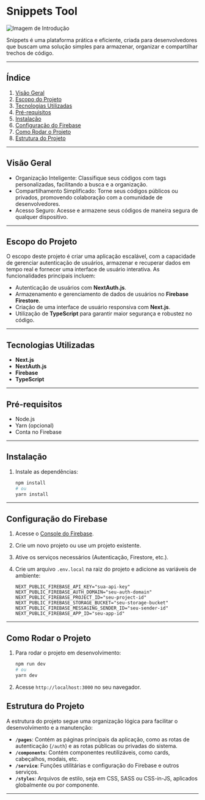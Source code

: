 # Snippets Tool

![Imagem de Introdução](https://i.ibb.co/N2LSbw6Y/banner.png)

Snippets é uma plataforma prática e eficiente, criada para desenvolvedores que buscam uma solução simples para armazenar, organizar e compartilhar trechos de código.

---

## Índice

1. [Visão Geral](#visão-geral)
2. [Escopo do Projeto](#escopo-do-projeto)
3. [Tecnologias Utilizadas](#tecnologias-utilizadas)
4. [Pré-requisitos](#pré-requisitos)
5. [Instalação](#instalação)
6. [Configuração do Firebase](#configuração-do-firebase)
7. [Como Rodar o Projeto](#como-rodar-o-projeto)
8. [Estrutura do Projeto](#estrutura-do-projeto)

---

## Visão Geral

- Organização Inteligente: Classifique seus códigos com tags personalizadas, facilitando a busca e a organização.
- Compartilhamento Simplificado: Torne seus códigos públicos ou privados, promovendo colaboração com a comunidade de desenvolvedores.
- Acesso Seguro: Acesse e armazene seus códigos de maneira segura de qualquer dispositivo.

---

## Escopo do Projeto

O escopo deste projeto é criar uma aplicação escalável, com a capacidade de gerenciar autenticação de usuários, armazenar e recuperar dados em tempo real e fornecer uma interface de usuário interativa. As funcionalidades principais incluem:

- Autenticação de usuários com **NextAuth.js**.
- Armazenamento e gerenciamento de dados de usuários no **Firebase Firestore**.
- Criação de uma interface de usuário responsiva com **Next.js**.
- Utilização de **TypeScript** para garantir maior segurança e robustez no código.

---

## Tecnologias Utilizadas

- **Next.js**
- **NextAuth.js**
- **Firebase**
- **TypeScript**

---

## Pré-requisitos

- Node.js
- Yarn (opcional)
- Conta no Firebase

---

## Instalação

1. Instale as dependências:

    ```bash
    npm install
    # ou
    yarn install
    ```

---

## Configuração do Firebase

1. Acesse o [Console do Firebase](https://console.firebase.google.com/).
2. Crie um novo projeto ou use um projeto existente.
3. Ative os serviços necessários (Autenticação, Firestore, etc.).
4. Crie um arquivo `.env.local` na raiz do projeto e adicione as variáveis de ambiente:

    ```env
    NEXT_PUBLIC_FIREBASE_API_KEY="sua-api-key"
    NEXT_PUBLIC_FIREBASE_AUTH_DOMAIN="seu-auth-domain"
    NEXT_PUBLIC_FIREBASE_PROJECT_ID="seu-project-id"
    NEXT_PUBLIC_FIREBASE_STORAGE_BUCKET="seu-storage-bucket"
    NEXT_PUBLIC_FIREBASE_MESSAGING_SENDER_ID="seu-sender-id"
    NEXT_PUBLIC_FIREBASE_APP_ID="seu-app-id"
    ```

---

## Como Rodar o Projeto

1. Para rodar o projeto em desenvolvimento:

    ```bash
    npm run dev
    # ou
    yarn dev
    ```

2. Acesse `http://localhost:3000` no seu navegador.

## Estrutura do Projeto

A estrutura do projeto segue uma organização lógica para facilitar o desenvolvimento e a manutenção:

- **`/pages`**: Contém as páginas principais da aplicação, como as rotas de autenticação (`/auth`) e as rotas públicas ou privadas do sistema.
- **`/components`**: Contém componentes reutilizáveis, como cards, cabeçalhos, modais, etc.
- **`/service`**: Funções utilitárias e configuração do Firebase e outros serviços.
- **`/styles`**: Arquivos de estilo, seja em CSS, SASS ou CSS-in-JS, aplicados globalmente ou por componente.

---
